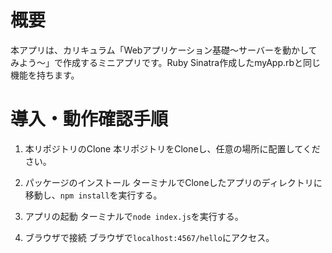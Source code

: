 # 概要
本アプリは、カリキュラム「Webアプリケーション基礎〜サーバーを動かしてみよう〜」で作成するミニアプリです。Ruby Sinatra作成したmyApp.rbと同じ機能を持ちます。

# 導入・動作確認手順
1. 本リポジトリのClone
本リポジトリをCloneし、任意の場所に配置してください。

2. パッケージのインストール
ターミナルでCloneしたアプリのディレクトリに移動し、`npm install`を実行する。

3. アプリの起動
ターミナルで`node index.js`を実行する。

4. ブラウザで接続
ブラウザで`localhost:4567/hello`にアクセス。